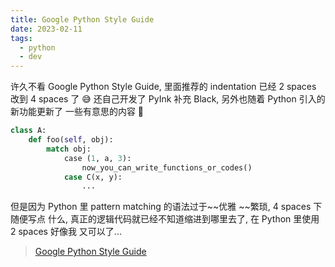 ```yaml
---
title: Google Python Style Guide
date: 2023-02-11
tags:
  - python
  - dev
---
```


许久不看 Google Python Style Guide, 里面推荐的 indentation 已经 2 spaces 改到 4
spaces 了 😅 还自己开发了 PyInk 补充 Black, 另外也随着 Python 引入的新功能更新了
一些有意思的内容 🤗

```python
class A:
    def foo(self, obj):
        match obj:
            case (1, a, 3):
                now_you_can_write_functions_or_codes()
            case C(x, y):
                ...
```

但是因为 Python 里 pattern matching 的语法过于~~优雅 ~~繁琐, 4 spaces 下随便写点
什么, 真正的逻辑代码就已经不知道缩进到哪里去了, 在 Python 里使用 2 spaces 好像我
又可以了...

> [Google Python Style Guide](https://google.github.io/styleguide/pyguide.html)
